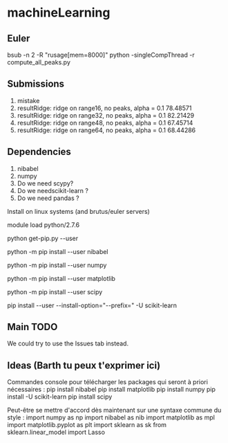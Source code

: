 # machineLearning

## Euler
bsub -n 2 -R "rusage[mem=8000]" python -singleCompThread -r compute_all_peaks.py 

## Submissions
1. mistake
2. resultRidge: ridge on range16, no peaks, alpha = 0.1   78.48571
3. resultRidge: ridge on range32, no peaks, alpha = 0.1   82.21429
4. resultRidge: ridge on range48, no peaks, alpha = 0.1   67.45714
5. resultRidge: ridge on range64, no peaks, alpha = 0.1   68.44286

## Dependencies

1. nibabel
2. numpy
3. Do we need scypy?
4. Do we needscikit-learn ?
5. Do we need pandas ?

Install on linux systems (and brutus/euler servers)

module load python/2.7.6

python get-pip.py --user

python -m pip install --user nibabel

python -m pip install --user numpy

python -m pip install --user matplotlib

python -m pip install --user scipy

pip install --user --install-option="--prefix=" -U scikit-learn



## Main TODO 
We could try to use the Issues tab instead.

## Ideas (Barth tu peux t'exprimer ici)

Commandes console pour télécharger les packages qui seront à priori nécessaires :
pip install nibabel
pip install matplotlib
pip install numpy
pip install -U scikit-learn
pip install scipy

Peut-être se mettre d'accord dès maintenant sur une syntaxe commune du style :
import numpy as np
import nibabel as nib
import matplotlib as mpl
import matplotlib.pyplot as plt
import sklearn as sk
from sklearn.linear_model import Lasso

